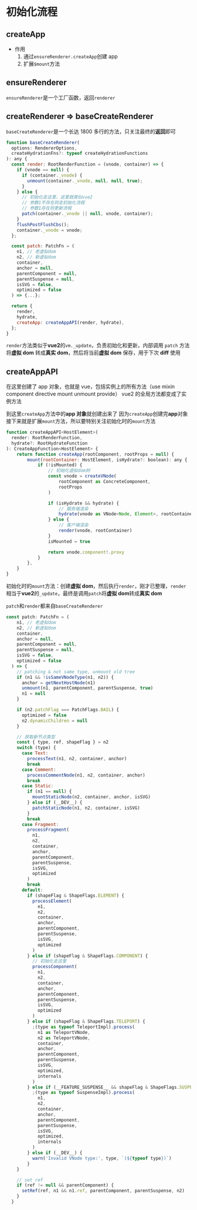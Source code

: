 # 初始化流程

## createApp

- 作用
  1. 通过`ensureRenderer.createApp`创建 app
  2. 扩展`$mount`方法

## ensureRenderer

`ensureRenderer`是一个工厂函数，返回`renderer`

## createRenderer => baseCreateRenderer

`baseCreateRenderer`是一个长达 1800 多行的方法，只关注最终的**返回**即可

```javascript
function baseCreateRenderer(
  options: RendererOptions,
  createHydrationFns?: typeof createHydrationFunctions
): any {
  const render: RootRenderFunction = (vnode, container) => {
    if (vnode == null) {
      if (container._vnode) {
        unmount(container._vnode, null, null, true);
      }
    } else {
      // 初始化走这里，这里就类似vue2
      // 参数1不存在则走初始化流程
      // 参数1存在则更新流程
      patch(container._vnode || null, vnode, container);
    }
    flushPostFlushCbs();
    container._vnode = vnode;
  };

  const patch: PatchFn = (
    n1, // 老虚拟dom
    n2, // 新虚拟dom
    container,
    anchor = null,
    parentComponent = null,
    parentSuspense = null,
    isSVG = false,
    optimized = false
  ) => {...};

  return {
    render,
    hydrate,
    createApp: createAppAPI(render, hydrate),
  };
}
```

`render`方法类似于**vue2**的`vm._update`，负责初始化和更新，内部调用 `patch` 方法将**虚拟 dom** 转成**真实 dom**，然后将当前**虚拟 dom** 保存，用于下次 **diff** 使用

## createAppAPI

在这里创建了 app 对象，也就是 vue，包括实例上的所有方法（use mixin component directive mount unmount provide）
vue2 的全局方法都变成了实例方法

到这里`createApp`方法中的**app 对象**就创建出来了
因为`createApp`创建完**app**对象接下来就是扩展`mount`方法，所以要特别关注初始化时的`mount`方法

```javascript
function createAppAPI<HostElement>(
  render: RootRenderFunction,
  hydrate?: RootHydrateFunction
): CreateAppFunction<HostElement> {
    return function createApp(rootComponent, rootProps = null) {
        mount(rootContainer: HostElement, isHydrate?: boolean): any {
            if (!isMounted) {
                // 初始化虚拟dom树
                const vnode = createVNode(
                    rootComponent as ConcreteComponent,
                    rootProps
                )

                if (isHydrate && hydrate) {
                    // 服务端渲染
                    hydrate(vnode as VNode<Node, Element>, rootContainer as any)
                } else {
                    // 客户端渲染
                    render(vnode, rootContainer)
                }
                isMounted = true

                return vnode.component!.proxy
            }
        },
    }
}
```

初始化时的`mount`方法：创建**虚拟 dom**，然后执行`render`，刚才已整理，`render`相当于**vue2**的`_update`，最终是调用`patch`将**虚拟 dom**转成**真实 dom**

`patch`和`render`都来自`baseCreateRenderer`

```javascript
const patch: PatchFn = (
    n1, // 老虚拟dom
    n2, // 新虚拟dom
    container,
    anchor = null,
    parentComponent = null,
    parentSuspense = null,
    isSVG = false,
    optimized = false
  ) => {
    // patching & not same type, unmount old tree
    if (n1 && !isSameVNodeType(n1, n2)) {
      anchor = getNextHostNode(n1)
      unmount(n1, parentComponent, parentSuspense, true)
      n1 = null
    }

    if (n2.patchFlag === PatchFlags.BAIL) {
      optimized = false
      n2.dynamicChildren = null
    }

    // 获取新节点类型
    const { type, ref, shapeFlag } = n2
    switch (type) {
      case Text:
        processText(n1, n2, container, anchor)
        break
      case Comment:
        processCommentNode(n1, n2, container, anchor)
        break
      case Static:
        if (n1 == null) {
          mountStaticNode(n2, container, anchor, isSVG)
        } else if (__DEV__) {
          patchStaticNode(n1, n2, container, isSVG)
        }
        break
      case Fragment:
        processFragment(
          n1,
          n2,
          container,
          anchor,
          parentComponent,
          parentSuspense,
          isSVG,
          optimized
        )
        break
      default:
        if (shapeFlag & ShapeFlags.ELEMENT) {
          processElement(
            n1,
            n2,
            container,
            anchor,
            parentComponent,
            parentSuspense,
            isSVG,
            optimized
          )
        } else if (shapeFlag & ShapeFlags.COMPONENT) {
          // 初始化走这里
          processComponent(
            n1,
            n2,
            container,
            anchor,
            parentComponent,
            parentSuspense,
            isSVG,
            optimized
          )
        } else if (shapeFlag & ShapeFlags.TELEPORT) {
          ;(type as typeof TeleportImpl).process(
            n1 as TeleportVNode,
            n2 as TeleportVNode,
            container,
            anchor,
            parentComponent,
            parentSuspense,
            isSVG,
            optimized,
            internals
          )
        } else if (__FEATURE_SUSPENSE__ && shapeFlag & ShapeFlags.SUSPENSE) {
          ;(type as typeof SuspenseImpl).process(
            n1,
            n2,
            container,
            anchor,
            parentComponent,
            parentSuspense,
            isSVG,
            optimized,
            internals
          )
        } else if (__DEV__) {
          warn('Invalid VNode type:', type, `(${typeof type})`)
        }
    }

    // set ref
    if (ref != null && parentComponent) {
      setRef(ref, n1 && n1.ref, parentComponent, parentSuspense, n2)
    }
  }
```
